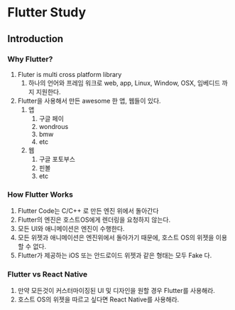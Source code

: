 # Flutter Study
## Introduction
### Why Flutter?
1. Fluter is multi cross platform library
	1. 하나의 언어와 프레임 워크로 web, app, Linux, Window, OSX, 임베디드 까지 지원한다.
2. Flutter을 사용해서 만든 awesome 한 앱, 웹들이 있다.
	1. 앱
		1. 구글 페이
		2. wondrous
		3. bmw
		4. etc
	2. 웹
		1. 구글 포토부스
		2. 핀볼
		3. etc
### How Flutter Works
1. Flutter Code는 C/C++ 로 만든 엔진 위에서 돌아간다
2. Flutter의 엔진은 호스트OS에게 렌더링을 요청하지 않는다.
3. 모든 UI와 애니메이션은 엔진이 수행한다.
4. 모든 위젯과 애니메이션은 엔진위에서 돌아가기 때문에, 호스트 OS의 위젯을 이용할 수 없다.
5. Flutter가 제공하는 iOS 또는 안드로이드 위젯과 같은 형태는 모두 Fake 다.
### Flutter vs React Native
1. 만약 모든것이 커스터마이징된 UI 및 디자인을 원할 경우 Flutter를 사용해라.
2. 호스트 OS의 위젯을 따르고 싶다면 React Native를 사용해라.
